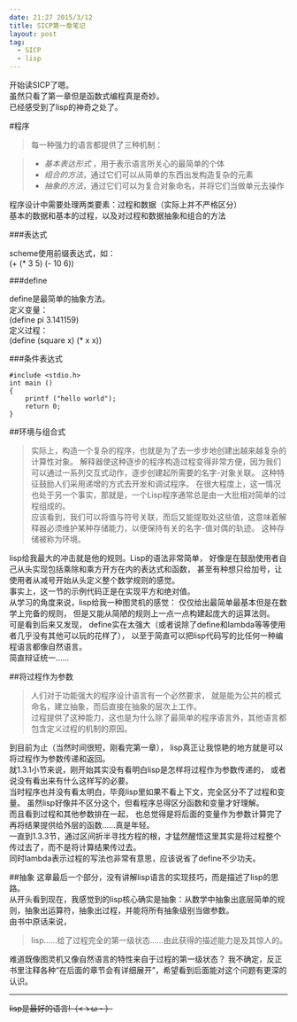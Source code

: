 ```yaml
---
date: 21:27 2015/3/12
title: SICP第一章笔记
layout: post
tag:
  - SICP
  - lisp
---
```


开始读SICP了嗯。  
虽然只看了第一章但是函数式编程真是奇妙。  
已经感受到了lisp的神奇之处了。
  
#程序

>每一种强力的语言都提供了三种机制：

> - *基本表达形式* ，用于表示语言所关心的最简单的个体  
> - *组合的方法*，通过它们可以从简单的东西出发构造复杂的元素  
> - *抽象的方法*，通过它们可以为复合对象命名，并将它们当做单元去操作  

程序设计中需要处理两类要素：过程和数据（实际上并不严格区分）  
基本的数据和基本的过程，以及对过程和数据抽象和组合的方法  

###表达式  

scheme使用前缀表达式，如：  
	(+ (* 3 5) (- 10 6))

###define

define是最简单的抽象方法。  
定义变量：  
	(define pi 3.141159)  
定义过程：  
	(define (square x) (* x x))  

###条件表达式   

```
#include <stdio.h>  
int main ()  
{  
	printf ("hello world");  
	return 0;  
}  
```
		
##环境与组合式   
>实际上，构造一个复杂的程序，也就是为了去一步步地创建出越来越复杂的计算性对象。
>解释器使这种逐步的程序构造过程变得非常方便，因为我们可以通过一系列交互式动作，逐步创建起所需要的名字-对象关联。
>这种特征鼓励人们采用递增的方式去开发和调试程序。
>在很大程度上，这一情况也处于另一个事实，那就是，一个Lisp程序通常总是由一大批相对简单的过程组成的。    
>应该看到，我们可以将值与符号关联，而后又能提取处这些值，这意味着解释器必须维护某种存储能力，以便保持有关的名字-值对偶的轨迹。
>这种存储被称为环境。

lisp给我最大的冲击就是他的规则。Lisp的语法非常简单，
好像是在鼓励使用者自己从头实现包括乘除和乘方开方在内的表达式和函数，
甚至有种想只给加号，让使用者从减号开始从头定义整个数学规则的感觉。  
事实上，这一节的示例代码正是在实现平方和绝对值。   
从学习的角度来说，lisp给我一种图灵机的感觉：
仅仅给出最简单最基本但是在数学上完备的规则，
但是又能从简陋的规则上一点一点构建起庞大的运算法则。   
可是看到后来又发现，
define实在太强大（或者说除了define和lambda等等使用者几乎没有其他可以玩的花样了），
以至于简直可以把lisp代码写的比任何一种编程语言都像自然语言。  
简直辩证统一……

##将过程作为参数
>人们对于功能强大的程序设计语言有一个必然要求，
就是能为公共的模式命名，建立抽象，而后直接在抽象的层次上工作。  
>过程提供了这种能力，这也是为什么除了最简单的程序语言外，其他语言都包含定义过程的机制的原因。  

到目前为止（当然时间很短，刚看完第一章），
lisp真正让我惊艳的地方就是可以将过程作为参数传递和返回。   
就1.3.1小节来说，刚开始其实没有看明白lisp是怎样将过程作为参数传递的，
或者说没有看出来有什么这样写的必要。  
当时程序也并没有看太明白，毕竟lisp里如果不看上下文，完全区分不了过程和变量。
虽然lisp好像并不区分这个，但看程序总得区分函数和变量才好理解。  
而且看到过程和其他参数排在一起，
也总觉得是将后面的变量作为参数计算完了再将结果提供给外层的函数……真是年轻。   
一直到1.3.3节，通过区间折半寻找方程的根，才猛然醒悟这里其实是将过程整个传过去了，而不是将计算结果传过去。  
同时lambda表示过程的写法也非常有意思，应该说省了define不少功夫。    

##抽象
这章最后一个部分，没有讲解lisp语言的实现技巧，而是描述了lisp的思路。  
从开头看到现在，我感觉到的lisp核心确实是抽象：从数学中抽象出底层简单的规则，抽象出运算符，抽象出过程，并能将所有抽象级别当做参数。  
由书中原话来说，
>lisp……给了过程完全的第一级状态……由此获得的描述能力是及其惊人的。  

难道既像图灵机又像自然语言的特性来自于过程的第一级状态？
我不确定，反正书里注释各种“在后面的章节会有详细展开”，希望看到后面能对这个问题有更深的认识。
_________
<html>
<del>lisp是最好的语言!（<ゝω・） </del>
<html>
